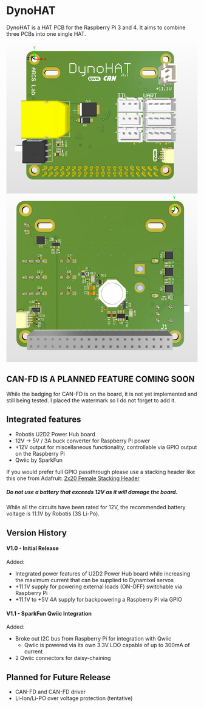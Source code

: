 # DynoHAT
DynoHAT is a HAT PCB for the Raspberry Pi 3 and 4. It aims to combine three PCBs into one single HAT.

![DynoHAT Bottom](https://github.com/DiamondFire11/DynoHAT/blob/main/docs/render/DynoHAT%20Top.PNG?raw=true)
![DynoHAT Bottom](https://github.com/DiamondFire11/DynoHAT/blob/main/docs/render/DynoHAT%20Bottom.PNG?raw=true)
## CAN-FD IS A PLANNED FEATURE COMING SOON
While the badging for CAN-FD is on the board, it is not yet implemented and still being tested. I placed the watermark so I do not forget to add it.

## Integrated features
- Robotis U2D2 Power Hub board
- 12V -> 5V / 3A buck converter for Raspberry Pi power
- +12V output for miscellaneous functionality, controllable via GPIO output on the Raspberry Pi
- Qwiic by SparkFun

If you would prefer full GPIO passthrough please use a stacking header like this one from Adafruit:
[2x20 Female Stacking Header](https://www.adafruit.com/product/1979)


##### Do not use a battery that exceeds 12V as it will damage the board.
While all the circuits have been rated for 12V, the recommended battery voltage is 11.1V by Robotis (3S Li-Po).

## Version History

#### V1.0 - Initial Release
Added:
  - Integrated power features of U2D2 Power Hub board while increasing the maximum current that can be supplied to Dynamixel servos
  - +11.1V supply for powering external loads (ON-OFF) switchable via Raspberry Pi
  - +11.1V to +5V 4A supply for backpowering a Raspberry Pi via GPIO

#### V1.1 - SparkFun Qwiic Integration
Added:
  - Broke out I2C bus from Raspberry Pi for integration with Qwiic
      - Qwiic is powered via its own 3.3V LDO capable of up to 300mA of current
  - 2 Qwiic connectors for daisy-chaining

## Planned for Future Release
- CAN-FD and CAN-FD driver
- Li-Ion/Li-PO over voltage protection (tentative)
